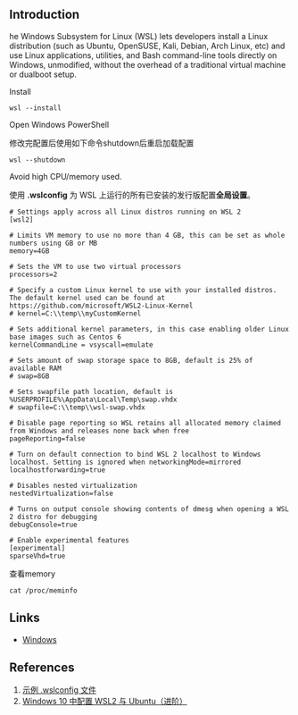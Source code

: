 ## Introduction

he Windows Subsystem for Linux (WSL) lets developers install a Linux  distribution (such as Ubuntu, OpenSUSE, Kali, Debian, Arch Linux, etc)  and use Linux applications, utilities, and Bash command-line tools  directly on Windows, unmodified, without the overhead of a traditional  virtual machine or dualboot setup.



Install

```shell
wsl --install
```





Open Windows PowerShell

修改完配置后使用如下命令shutdown后重启加载配置
```shell
wsl --shutdown
```



Avoid high CPU/memory used.

使用 **.wslconfig** 为 WSL 上运行的所有已安装的发行版配置**全局设置**。

```
# Settings apply across all Linux distros running on WSL 2
[wsl2]

# Limits VM memory to use no more than 4 GB, this can be set as whole numbers using GB or MB
memory=4GB 

# Sets the VM to use two virtual processors
processors=2

# Specify a custom Linux kernel to use with your installed distros. The default kernel used can be found at https://github.com/microsoft/WSL2-Linux-Kernel
# kernel=C:\\temp\\myCustomKernel

# Sets additional kernel parameters, in this case enabling older Linux base images such as Centos 6
kernelCommandLine = vsyscall=emulate

# Sets amount of swap storage space to 8GB, default is 25% of available RAM
# swap=8GB

# Sets swapfile path location, default is %USERPROFILE%\AppData\Local\Temp\swap.vhdx
# swapfile=C:\\temp\\wsl-swap.vhdx

# Disable page reporting so WSL retains all allocated memory claimed from Windows and releases none back when free
pageReporting=false

# Turn on default connection to bind WSL 2 localhost to Windows localhost. Setting is ignored when networkingMode=mirrored
localhostforwarding=true

# Disables nested virtualization
nestedVirtualization=false

# Turns on output console showing contents of dmesg when opening a WSL 2 distro for debugging
debugConsole=true

# Enable experimental features
[experimental]
sparseVhd=true
```

查看memory
```shell
cat /proc/meminfo
```


## Links

- [Windows](/docs/CS/OS/Windows/Windows.md)

## References

1. [示例 .wslconfig 文件](https://learn.microsoft.com/zh-cn/windows/wsl/wsl-config)
2. [Windows 10 中配置 WSL2 与 Ubuntu（进阶）](https://rich1e.github.io/workspace/Windows10%E4%B8%AD%E9%85%8D%E7%BD%AEWSL2%E4%B8%8EUbuntu%EF%BC%88%E8%BF%9B%E9%98%B6%EF%BC%89.html)

